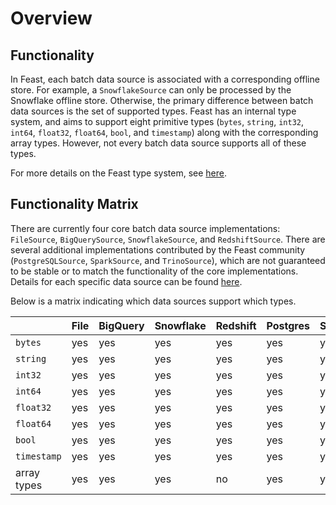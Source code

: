 # Overview

## Functionality

In Feast, each batch data source is associated with a corresponding offline store.
For example, a `SnowflakeSource` can only be processed by the Snowflake offline store.
Otherwise, the primary difference between batch data sources is the set of supported types.
Feast has an internal type system, and aims to support eight primitive types (`bytes`, `string`, `int32`, `int64`, `float32`, `float64`, `bool`, and `timestamp`) along with the corresponding array types.
However, not every batch data source supports all of these types.

For more details on the Feast type system, see [here](../type-system.md).

## Functionality Matrix

There are currently four core batch data source implementations: `FileSource`, `BigQuerySource`, `SnowflakeSource`, and `RedshiftSource`.
There are several additional implementations contributed by the Feast community (`PostgreSQLSource`, `SparkSource`, and `TrinoSource`), which are not guaranteed to be stable or to match the functionality of the core implementations.
Details for each specific data source can be found [here](README.md).

Below is a matrix indicating which data sources support which types.

| | File | BigQuery | Snowflake | Redshift | Postgres | Spark | Trino |
| :-------------------------------- | :-- | :-- |:----------| :-- | :-- | :-- | :-- |
| `bytes`     | yes | yes | yes       | yes | yes | yes | yes |
| `string`    | yes | yes | yes       | yes | yes | yes | yes |
| `int32`     | yes | yes | yes       | yes | yes | yes | yes |
| `int64`     | yes | yes | yes       | yes | yes | yes | yes |
| `float32`   | yes | yes | yes       | yes | yes | yes | yes |
| `float64`   | yes | yes | yes       | yes | yes | yes | yes |
| `bool`      | yes | yes | yes       | yes | yes | yes | yes |
| `timestamp` | yes | yes | yes       | yes | yes | yes | yes |
| array types | yes | yes | yes       | no  | yes | yes | no  |
